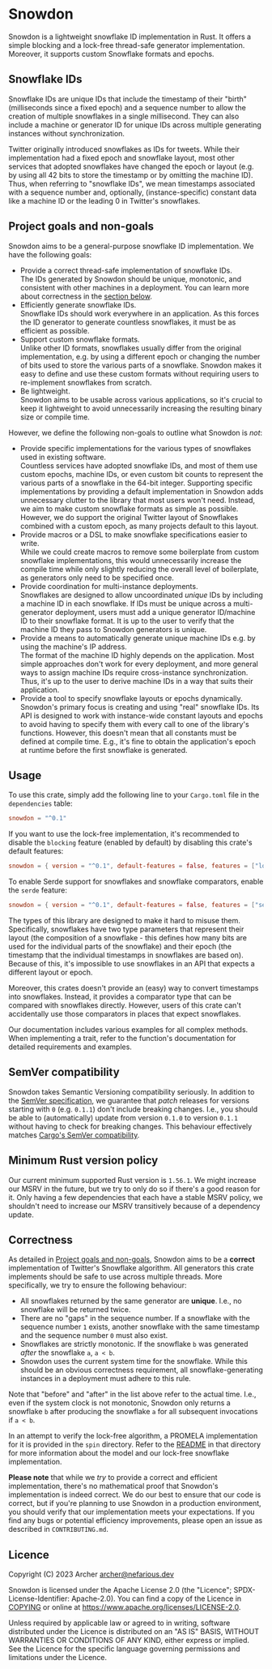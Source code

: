 # Snowdon

Snowdon is a lightweight snowflake ID implementation in Rust. It offers a simple blocking and a lock-free thread-safe
generator implementation. Moreover, it supports custom Snowflake formats and epochs.

## Snowflake IDs

Snowflake IDs are unique IDs that include the timestamp of their "birth" (milliseconds since a fixed epoch) and a
sequence number to allow the creation of multiple snowflakes in a single millisecond. They can also include a machine
or generator ID for unique IDs across multiple generating instances without synchronization.

Twitter originally introduced snowflakes as IDs for tweets. While their implementation had a fixed epoch and snowflake
layout, most other services that adopted snowflakes have changed the epoch or layout (e.g. by using all 42 bits to store
the timestamp or by omitting the machine ID). Thus, when referring to "snowflake IDs", we mean timestamps associated
with a sequence number and, optionally, (instance-specific) constant data like a machine ID or the leading 0 in
Twitter's snowflakes.

## Project goals and non-goals

Snowdon aims to be a general-purpose snowflake ID implementation. We have the following goals:

- Provide a correct thread-safe implementation of snowflake IDs.<br/>
  The IDs generated by Snowdon should be unique, monotonic, and consistent with other machines in a deployment. You can
  learn more about correctness in the [section below](#correctness).
- Efficiently generate snowflake IDs.<br/>
  Snowflake IDs should work everywhere in an application. As this forces the ID generator to generate countless
  snowflakes, it must be as efficient as possible.
- Support custom snowflake formats.<br/>
  Unlike other ID formats, snowflakes usually differ from the original implementation, e.g. by using a different epoch
  or changing the number of bits used to store the various parts of a snowflake. Snowdon makes it easy to define and use
  these custom formats without requiring users to re-implement snowflakes from scratch.
- Be lightweight.<br/>
  Snowdon aims to be usable across various applications, so it's crucial to keep it lightweight to avoid unnecessarily
  increasing the resulting binary size or compile time.

However, we define the following non-goals to outline what Snowdon is *not*:

- Provide specific implementations for the various types of snowflakes used in existing software.<br/>
  Countless services have adopted snowflake IDs, and most of them use custom epochs, machine IDs, or even custom bit
  counts to represent the various parts of a snowflake in the 64-bit integer. Supporting specific implementations by
  providing a default implementation in Snowdon adds unnecessary clutter to the library that most users won't need.
  Instead, we aim to make custom snowflake formats as simple as possible. However, we do support the original Twitter
  layout of Snowflakes combined with a custom epoch, as many projects default to this layout.
- Provide macros or a DSL to make snowflake specifications easier to write.<br/>
  While we could create macros to remove some boilerplate from custom snowflake implementations, this would
  unnecessarily increase the compile time while only slightly reducing the overall level of boilerplate, as generators
  only need to be specified once.
- Provide coordination for multi-instance deployments.<br/>
  Snowflakes are designed to allow uncoordinated *unique* IDs by including a machine ID in each snowflake. If IDs must
  be unique across a multi-generator deployment, users must add a unique generator ID/machine ID to their snowflake
  format. It is up to the user to verify that the machine ID they pass to Snowdon generators is unique.
- Provide a means to automatically generate unique machine IDs e.g. by using the machine's IP address.<br/>
  The format of the machine ID highly depends on the application. Most simple approaches don't work for every
  deployment, and more general ways to assign machine IDs require cross-instance synchronization. Thus, it's up to the
  user to derive machine IDs in a way that suits their application.
- Provide a tool to specify snowflake layouts or epochs dynamically. Snowdon's primary focus is creating and using
  "real" snowflake IDs. Its API is designed to work with instance-wide constant layouts and epochs to avoid having to
  specify them with every call to one of the library's functions. However, this doesn't mean that all constants must
  be defined at compile time. E.g., it's fine to obtain the application's epoch at runtime before the first snowflake is
  generated.

## Usage

To use this crate, simply add the following line to your `Cargo.toml` file in the `dependencies` table:

```toml
snowdon = "^0.1"
```

If you want to use the lock-free implementation, it's recommended to disable the `blocking` feature (enabled by default)
by disabling this crate's default features:

```toml
snowdon = { version = "^0.1", default-features = false, features = ["lock-free"]}
```

To enable Serde support for snowflakes and snowflake comparators, enable the `serde` feature:

```toml
snowdon = { version = "^0.1", default-features = false, features = ["serde"]}
```

The types of this library are designed to make it hard to misuse them. Specifically, snowflakes have two type parameters
that represent their layout (the composition of a snowflake - this defines how many bits are used for the individual
parts of the snowflake) and their epoch (the timestamp that the individual timestamps in snowflakes are based on).
Because of this, it's impossible to use snowflakes in an API that expects a different layout or epoch.

Moreover, this crates doesn't provide an (easy) way to convert timestamps into snowflakes. Instead, it provides a
comparator type that can be compared with snowflakes directly. However, users of this crate can't accidentally use those
comparators in places that expect snowflakes.

Our documentation includes various examples for all complex methods. When implementing a trait, refer to the function's
documentation for detailed requirements and examples.

## SemVer compatibility

Snowdon takes Semantic Versioning compatibility seriously. In addition to the [SemVer specification][semver], we
guarantee that *patch* releases for versions starting with `0` (e.g. `0.1.1`) don't include breaking changes. I.e.,
you should be able to (automatically) update from version `0.1.0` to version `0.1.1` without having to check for
breaking changes. This behaviour effectively matches [Cargo's SemVer compatibility][cargo-semver].

[semver]: https://semver.org/

[cargo-semver]: https://doc.rust-lang.org/stable/cargo/reference/resolver.html#semver-compatibility

## Minimum Rust version policy

Our current minimum supported Rust version is `1.56.1`. We might increase our MSRV in the future, but we try to only do
so if there's a good reason for it. Only having a few dependencies that each have a stable MSRV policy, we shouldn't
need to increase our MSRV transitively because of a dependency update.

## Correctness

As detailed in [Project goals and non-goals](#project-goals-and-non-goals), Snowdon aims to be a **correct**
implementation of Twitter's Snowflake algorithm. All generators this crate implements should be safe to use across
multiple threads. More specifically, we try to ensure the following behaviour:

- All snowflakes returned by the same generator are **unique**. I.e., no snowflake will be returned twice.
- There are no "gaps" in the sequence number. If a snowflake with the sequence number `1` exists, another snowflake with
  the same timestamp and the sequence number `0` must also exist.
- Snowflakes are strictly monotonic. If the snowflake `b` was generated *after* the snowflake `a`, `a < b`.
- Snowdon uses the current system time for the snowflake. While this should be an obvious correctness requirement, all
  snowflake-generating instances in a deployment must adhere to this rule.

Note that "before" and "after" in the list above refer to the actual time. I.e., even if the system clock is not
monotonic, Snowdon only returns a snowflake `b` after producing the snowflake `a` for all subsequent invocations if
`a < b`.

In an attempt to verify the lock-free algorithm, a PROMELA implementation for it is provided in the `spin` directory.
Refer to the [README](spin/README.md) in that directory for more information about the model and our lock-free snowflake
implementation.

**Please note** that while we *try* to provide a correct and efficient implementation, there's no mathematical proof
that Snowdon's implementation is indeed correct. We do our best to ensure that our code is correct, but if you're
planning to use Snowdon in a production environment, you should verify that our implementation meets your expectations.
If you find any bugs or potential efficiency improvements, please open an issue as described in
`CONTRIBUTING.md`<!-- TODO [CONTRIBUTING.md](CONTRIBUTING.md) -->.

## Licence

Copyright (C) 2023 Archer <archer@nefarious.dev>

Snowdon is licensed under the Apache License 2.0 (the "Licence"; SPDX-License-Identifier: Apache-2.0). You can find a
copy of the Licence in [COPYING](COPYING) or online at <https://www.apache.org/licenses/LICENSE-2.0>.

Unless required by applicable law or agreed to in writing, software distributed under the Licence is distributed on an
"AS IS" BASIS, WITHOUT WARRANTIES OR CONDITIONS OF ANY KIND, either express or implied. See the Licence for the specific
language governing permissions and limitations under the Licence.